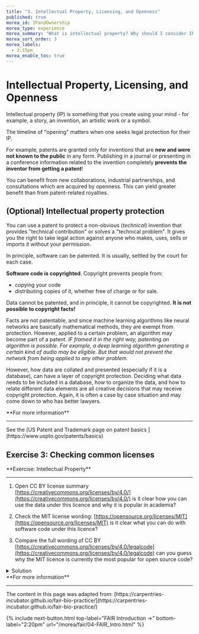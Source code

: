 ```yaml
---
title: "3. Intellectual Property, Licensing, and Openness"
published: true
morea_id: IPandOwnership
morea_type: experience
morea_summary: "What is intellectual property? Why should I consider IP in Open Science?"
morea_sort_order: 3
morea_labels:
  - 2:15pm
morea_enable_toc: true
---
```


# Intellectual Property, Licensing, and Openness

Intellectual property (IP) is something that you create using your
mind - for example, a story, an invention, an artistic work
or a symbol.

The timeline of "opening" matters when one seeks legal protection
for their IP.

For example, patents are granted only for inventions that are
**new and were not known to the public** in any form.
Publishing in a journal or presenting in a conference
information related to the invention completely
**prevents the inventor from getting a patent**!

You can benefit from new collaborations, industrial partnerships, and consultations which are acquired by openness.
This can yield greater benefit than from patent-related royalties.


## (Optional) Intellectual property protection

You can use a patent to protect a non-obvious (_technical_)
invention that provides "technical contribution" or solves a "technical problem".
It gives you the right to take legal action against anyone who
makes, uses, sells or imports it without your permission.

In principle, software can be patented.
It is usually, settled by the court for each case.

**Software code is copyrighted**. Copyright prevents people from:

- copying your code
- distributing copies of it, whether free of charge or for sale.

Data cannot be patented, and in principle, it cannot be copyrighted.
**It is not possible to copyright facts!**

Facts are not patentable, and since machine learning algorithms
like neural networks are basically mathematical methods, they
are exempt from protection. However, applied to a certain
problem, an algorithm may become part of a patent. _IF framed it in
the right way, patenting an algorithm is possible.
For example, a deep learning algorithm generating a certain kind of
audio may be eligible. But that would not prevent the network from
being applied to any other problem._

However, how data are collated and presented
(especially if it is a database),
can have a layer of copyright protection.
Deciding what data needs to be included in a database,
how to organize the data, and how to relate different data elements are all creative
decisions that may receive copyright protection.
Again, it is often a case by case situation and may come down to who has
better lawyers.

<div class="alert alert-info" role="alert" markdown="1">
<i class="fa-solid fa-circle-info fa-xl"></i> **For more information**
<hr/>
See the [US Patent and Trademark page on patent basics ](https://www.uspto.gov/patents/basics)
</div>

## Exercise 3: Checking common licenses
 
<div class="alert alert-secondary" role="alert" markdown="1">
<i class="fa-solid fa-user-pen fa-xl"></i>  **Exercise: Intellectual Property**
<hr/>

1. Open CC BY license summary [https://creativecommons.org/licenses/by/4.0/](https://creativecommons.org/licenses/by/4.0/)
   is it clear how you can use the data under this licence and why it is popular in academia?

2. Check the MIT license wording: [https://opensource.org/licenses/MIT](https://opensource.org/licenses/MIT)
   is it clear what you can do with software code under this licence?

3. Compare the full wording of CC BY
   [https://creativecommons.org/licenses/by/4.0/legalcode](https://creativecommons.org/licenses/by/4.0/legalcode)
   can you guess why the MIT licence is currently the most popular for open source code?

<details>
  <summary>Solution</summary>
 Possible benefits and consequences for each part:

<ol>
<li>CC BY license states material can be reproduced, shared, in whole or in part, unless where exceptions and limitations are stated. Attributions must be made to the Licensor.</li>
<li>MIT license states that Software can by used without restriction (to copy, modify, publish, distribute etc...)</li>
<li>The MIT license is short, to the point and optimised for software developers as it offers flexibility.</li>
</ol>


</details>
</div>


<div class="alert alert-info" role="alert" markdown="1">
<i class="fa-solid fa-circle-info fa-xl"></i> **For more information**
<hr/>
The content in this page was adapted from: [https://carpentries-incubator.github.io/fair-bio-practice/](https://carpentries-incubator.github.io/fair-bio-practice/)
</div>

{% include next-button.html top-label="FAIR Introduction ->" bottom-label="2:20pm" url="/morea/fair/04-FAIR_Intro.html" %}
